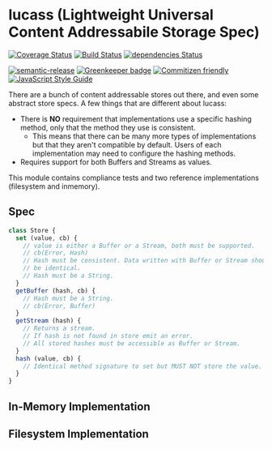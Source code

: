 # lucass (Lightweight Universal Content Addressabile Storage Spec)

[![Coverage Status](https://coveralls.io/repos/github/mikeal/lucass/badge.svg?branch=master)](https://coveralls.io/github/mikeal/lucass?branch=master)
[![Build Status](https://travis-ci.org/mikeal/lucass.svg?branch=master)](https://travis-ci.org/mikeal/lucass)
[![dependencies Status](https://david-dm.org/mikeal/lucass/status.svg)](https://david-dm.org/mikeal/lucass)

[![semantic-release](https://img.shields.io/badge/%20%20%F0%9F%93%A6%F0%9F%9A%80-semantic--release-e10079.svg)](https://github.com/semantic-release/semantic-release)
[![Greenkeeper badge](https://badges.greenkeeper.io/mikeal/lucass.svg)](https://greenkeeper.io/)
[![Commitizen friendly](https://img.shields.io/badge/commitizen-friendly-brightgreen.svg)](http://commitizen.github.io/cz-cli/)
[![JavaScript Style Guide](https://img.shields.io/badge/code_style-standard-brightgreen.svg)](https://standardjs.com)

There are a bunch of content addressable stores out there, and even some abstract store specs. A few things that are different about lucass:

* There is **NO** requirement that implementations use a specific hashing method, only that the method they use is consistent.
  * This means that there can be many more types of implementations but that they aren't compatible by default. Users of each implementation may need to configure the hashing methods.
* Requires support for both Buffers and Streams as values.

This module contains compliance tests and two reference implementations (filesystem and inmemory).

## Spec

```javascript
class Store {
  set (value, cb) {
    // value is either a Buffer or a Stream, both must be supported.
    // cb(Error, Hash)
    // Hash must be consistent. Data written with Buffer or Stream should
    // be identical.
    // Hash must be a String.
  }
  getBuffer (hash, cb) {
    // Hash must be a String.
    // cb(Error, Buffer)
  }
  getStream (hash) {
    // Returns a stream.
    // If hash is not found in store emit an error.
    // All stored hashes must be accessible as Buffer or Stream.
  }
  hash (value, cb) {
    // Identical method signature to set but MUST NOT store the value.
  }
}
```

## In-Memory Implementation

## Filesystem Implementation